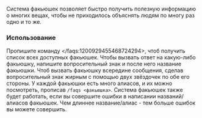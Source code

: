 Система факьюшек позволяет быстро получить полезную информацию о многих вещах, чтобы не приходилось объяснять людям по многу раз одно и то же.
### Использование
Пропишите команду </faqs:1200929455468724294>, чтоб получить список всех доступных факьюшек.
Чтобы вызвать ответ на какую-либо факьюшку, напишите вопросительный знак и после него название факьюшки. Чтоб вызвать факьюшку всередине сообщения, сделав вопросительный знак жирным с помощью двух звёздочек по обе его стороны. У каждой факьюшки есть много алиасов, и их можно посмотреть, прописав `/faqs <факьюшка>`. Система факьюшек также будет работать, если вы совершите ошибки в написании названий/алиасов факьюшек. Чем длиннее название/алиас - тем больше ошибок вы можете совершить.